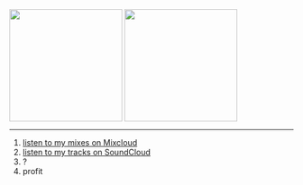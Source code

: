 <picture>
  <source
    srcset="https://github-readme-stats-cannorin.vercel.app/api?username=cannorin&theme=github_dark_dimmed"
    media="(prefers-color-scheme: dark)"
  />
  <source
    srcset="https://github-readme-stats-cannorin.vercel.app/api?username=cannorin"
    media="(prefers-color-scheme: light), (prefers-color-scheme: no-preference)"
  />
  <img height=200 align="center" src="https://github-readme-stats-cannorin.vercel.app/api?username=cannorin" />
</picture>
<picture>
  <source
    srcset="https://github-readme-stats-cannorin.vercel.app/api/top-langs/?username=cannorin&layout=compact&card_width=300&theme=github_dark_dimmed&hide=css%2Chtml%2Cjavascript"
    media="(prefers-color-scheme: dark)"
  />
  <source
    srcset="https://github-readme-stats-cannorin.vercel.app/api/top-langs/?username=cannorin&layout=compact&card_width=300&hide=css%2Chtml%2Cjavascript"
    media="(prefers-color-scheme: light), (prefers-color-scheme: no-preference)"
  />
  <img src="https://github-readme-stats-cannorin.vercel.app/api/top-langs/?username=cannorin&layout=compact&card_width=300&hide=css%2Chtml%2Cjavascript" height=200 align="center" />
</picture>

----

1. [listen to my mixes on Mixcloud](https://www.mixcloud.com/cannorin/)
2. [listen to my tracks on SoundCloud](https://soundcloud.com/cannorin)
3. ?
4. profit

<!--
**cannorin/cannorin** is a ✨ _special_ ✨ repository because its `README.md` (this file) appears on your GitHub profile.

Here are some ideas to get you started:

- 🔭 I’m currently working on ...
- 🌱 I’m currently learning ...
- 👯 I’m looking to collaborate on ...
- 🤔 I’m looking for help with ...
- 💬 Ask me about ...
- 📫 How to reach me: ...
- 😄 Pronouns: ...
- ⚡ Fun fact: ...
-->
